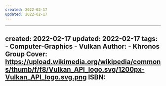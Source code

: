 ```yaml
---
created: 2022-02-17
updated: 2022-02-17
---
```

---
created: 2022-02-17
updated: 2022-02-17
tags:
    - Computer-Graphics
    - Vulkan
Author:
    - Khronos Group
Cover:
    https://upload.wikimedia.org/wikipedia/commons/thumb/f/f8/Vulkan_API_logo.svg/1200px-Vulkan_API_logo.svg.png
ISBN:
---